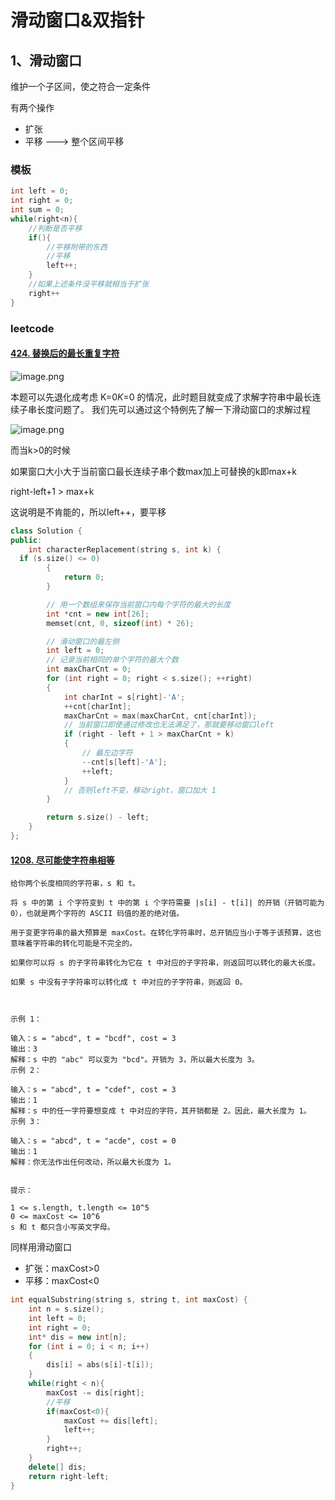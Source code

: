 # 滑动窗口&双指针

## 1、滑动窗口

维护一个子区间，使之符合一定条件

有两个操作

- 扩张 
- 平移 ---> 整个区间平移



### 模板

```c++
int left = 0;
int right = 0;
int sum = 0;
while(right<n){
    //判断是否平移
    if(){
        //平移附带的东西
        //平移
        left++;
    }
    //如果上述条件没平移就相当于扩张
    right++
}
```





### leetcode

#### [424. 替换后的最长重复字符](https://leetcode-cn.com/problems/longest-repeating-character-replacement/)

![image.png](https://upload-images.jianshu.io/upload_images/19239946-3de60eae3c26c5f9.png?imageMogr2/auto-orient/strip%7CimageView2/2/w/1240)

本题可以先退化成考虑 K=0*K*=0 的情况，此时题目就变成了求解字符串中最长连续子串长度问题了。
我们先可以通过这个特例先了解一下滑动窗口的求解过程

![image.png](https://upload-images.jianshu.io/upload_images/19239946-3ece4b33193517ba.png?imageMogr2/auto-orient/strip%7CimageView2/2/w/1240)

而当k>0的时候

如果窗口大小大于当前窗口最长连续子串个数max加上可替换的k即max+k

right-left+1 > max+k

这说明是不肯能的，所以left++，要平移

```c++
class Solution {
public:
    int characterReplacement(string s, int k) {
  if (s.size() <= 0)
        {
            return 0;
        }

        // 用一个数组来保存当前窗口内每个字符的最大的长度
        int *cnt = new int[26];
        memset(cnt, 0, sizeof(int) * 26);

        // 滑动窗口的最左侧
        int left = 0;
        // 记录当前相同的单个字符的最大个数
        int maxCharCnt = 0;
        for (int right = 0; right < s.size(); ++right)
        {
            int charInt = s[right]-'A';
            ++cnt[charInt];
            maxCharCnt = max(maxCharCnt, cnt[charInt]);
            // 当前窗口即使通过修改也无法满足了，那就要移动窗口left
            if (right - left + 1 > maxCharCnt + k)
            {
                // 最左边字符
                --cnt[s[left]-'A'];
                ++left;
            }
            // 否则left不变，移动right，窗口加大 1
        }

        return s.size() - left;
    }
};
```



#### [1208. 尽可能使字符串相等](https://leetcode-cn.com/problems/get-equal-substrings-within-budget/)

```
给你两个长度相同的字符串，s 和 t。

将 s 中的第 i 个字符变到 t 中的第 i 个字符需要 |s[i] - t[i]| 的开销（开销可能为 0），也就是两个字符的 ASCII 码值的差的绝对值。

用于变更字符串的最大预算是 maxCost。在转化字符串时，总开销应当小于等于该预算，这也意味着字符串的转化可能是不完全的。

如果你可以将 s 的子字符串转化为它在 t 中对应的子字符串，则返回可以转化的最大长度。

如果 s 中没有子字符串可以转化成 t 中对应的子字符串，则返回 0。

 

示例 1：

输入：s = "abcd", t = "bcdf", cost = 3
输出：3
解释：s 中的 "abc" 可以变为 "bcd"。开销为 3，所以最大长度为 3。
示例 2：

输入：s = "abcd", t = "cdef", cost = 3
输出：1
解释：s 中的任一字符要想变成 t 中对应的字符，其开销都是 2。因此，最大长度为 1。
示例 3：

输入：s = "abcd", t = "acde", cost = 0
输出：1
解释：你无法作出任何改动，所以最大长度为 1。
 

提示：

1 <= s.length, t.length <= 10^5
0 <= maxCost <= 10^6
s 和 t 都只含小写英文字母。

```

同样用滑动窗口

- 扩张：maxCost>0
- 平移：maxCost<0

```c++
int equalSubstring(string s, string t, int maxCost) {
    int n = s.size();
    int left = 0;
    int right = 0;
    int* dis = new int[n];
    for (int i = 0; i < n; i++)
    {
        dis[i] = abs(s[i]-t[i]);
    }
    while(right < n){
        maxCost -= dis[right];
        //平移
        if(maxCost<0){
            maxCost += dis[left];
            left++;
        }
        right++;
    }
    delete[] dis;
    return right-left;
}
```

